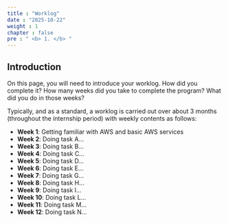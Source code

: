 ```yaml
---
title : "Worklog"
date : "2025-10-22"
weight : 1
chapter : false
pre : " <b> 1. </b> "
---
```

## Introduction
On this page, you will need to introduce your worklog. How did you complete it? How many weeks did you take to complete the program? What did you do in those weeks?

Typically, and as a standard, a worklog is carried out over about 3 months (throughout the internship period) with weekly contents as follows:

- **Week 1**: Getting familiar with AWS and basic AWS services
- **Week 2**: Doing task A…
- **Week 3**: Doing task B…
- **Week 4**: Doing task C…
- **Week 5**: Doing task D…
- **Week 6**: Doing task E…
- **Week 7**: Doing task G…
- **Week 8**: Doing task H…
- **Week 9**: Doing task I…
- **Week 10**: Doing task L…
- **Week 11**: Doing task M…
- **Week 12**: Doing task N…